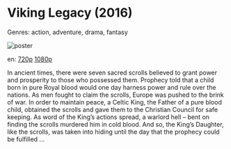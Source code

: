 # Viking Legacy (2016)

Genres: action, adventure, drama, fantasy

![poster](http://image.tmdb.org/t/p/w500/lMPPPBTgsDLPRtKz56KehsFEHO7.jpg)

en:
  [720p](magnet:?xt=urn:btih:5D9A556813462E152654C34DE2B071E580B46057&tr=udp://glotorrents.pw:6969/announce&tr=udp://tracker.opentrackr.org:1337/announce&tr=udp://torrent.gresille.org:80/announce&tr=udp://tracker.openbittorrent.com:80&tr=udp://tracker.coppersurfer.tk:6969&tr=udp://tracker.leechers-paradise.org:6969&tr=udp://p4p.arenabg.ch:1337&tr=udp://tracker.internetwarriors.net:1337)
  [1080p](magnet:?xt=urn:btih:BEFECC5175C61F465DC3563F0DE9614F91B83012&tr=udp://glotorrents.pw:6969/announce&tr=udp://tracker.opentrackr.org:1337/announce&tr=udp://torrent.gresille.org:80/announce&tr=udp://tracker.openbittorrent.com:80&tr=udp://tracker.coppersurfer.tk:6969&tr=udp://tracker.leechers-paradise.org:6969&tr=udp://p4p.arenabg.ch:1337&tr=udp://tracker.internetwarriors.net:1337)
  


In ancient times, there were seven sacred scrolls believed to grant power and prosperity to those who possessed them. Prophecy told that a child born in pure Royal blood would one day harness power and rule over the nations. As men fought to claim the scrolls, Europe was pushed to the brink of war. In order to maintain peace, a Celtic King, the Father of a pure blood child, obtained the scrolls and gave them to the Christian Council for safe keeping. As word of the King’s actions spread, a warlord hell – bent on finding the scrolls murdered him in cold blood. And so, the King’s Daughter, like the scrolls, was taken into hiding until the day that the prophecy could be fulfilled ...